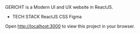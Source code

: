 GERICHT is a Modern UI and UX website in ReactJS.

* TECH STACK
ReactJS
CSS
Figma

Open [http://localhost:3000](http://localhost:3000) to view this project in your browser.
